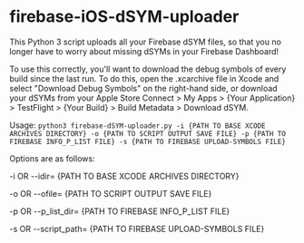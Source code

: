 # firebase-iOS-dSYM-uploader

This Python 3 script uploads all your Firebase dSYM files, so that you no longer have to worry about missing dSYMs in your Firebase Dashboard!

To use this correctly, you'll want to download the debug symbols of every build since the last run. To do this, open the .xcarchive file in Xcode and select "Download Debug Symbols" on the right-hand side, or download your dSYMs from your Apple Store Connect > My Apps > {Your Application} > TestFlight > {Your Build} > Build Metadata > Download dSYM.

Usage: 
`python3 firebase-dSYM-uploader.py -i {PATH TO BASE XCODE ARCHIVES DIRECTORY} -o {PATH TO SCRIPT OUTPUT SAVE FILE} -p {PATH TO FIREBASE INFO_P_LIST FILE} -s {PATH TO FIREBASE UPLOAD-SYMBOLS FILE}`

Options are as follows:

-i OR --idir= {PATH TO BASE XCODE ARCHIVES DIRECTORY}
			

-o OR --ofile= {PATH TO SCRIPT OUTPUT SAVE FILE}
			

-p OR --p_list_dir= {PATH TO FIREBASE INFO_P_LIST FILE}
			

-s OR --script_path= {PATH TO FIREBASE UPLOAD-SYMBOLS FILE}
